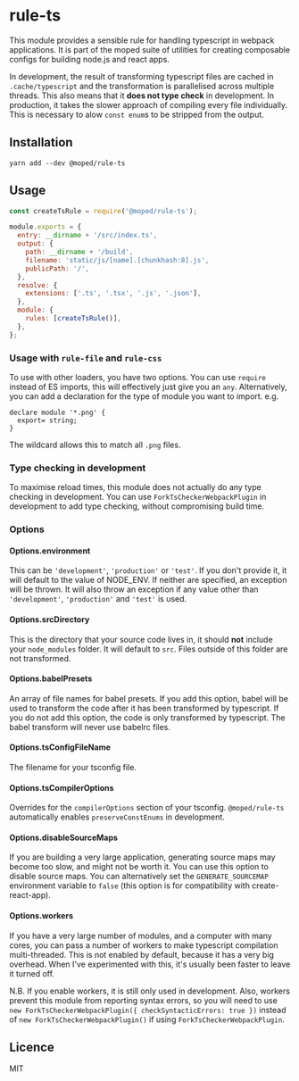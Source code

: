 # rule-ts

This module provides a sensible rule for handling typescript in webpack applications. It is part of the moped suite of utilities for creating composable configs for building node.js and react apps.

In development, the result of transforming typescript files are cached in `.cache/typescript` and the transformation is parallelised across multiple threads. This also means that it **does not type check** in development.  In production, it takes the slower approach of compiling every file individually. This is necessary to alow `const enum`s to be stripped from the output.

## Installation

```
yarn add --dev @moped/rule-ts
```

## Usage

```js
const createTsRule = require('@moped/rule-ts');

module.exports = {
  entry: __dirname + '/src/index.ts',
  output: {
    path: __dirname + '/build',
    filename: 'static/js/[name].[chunkhash:8].js',
    publicPath: '/',
  },
  resolve: {
    extensions: ['.ts', '.tsx', '.js', '.json'],
  },
  module: {
    rules: [createTsRule()],
  },
};
```

### Usage with `rule-file` and `rule-css`

To use with other loaders, you have two options.  You can use `require` instead of ES imports, this will effectively just give you an `any`. Alternatively, you can add a declaration for the type of module you want to import.  e.g.

```
declare module '*.png' {
  export= string;
}
```

The wildcard allows this to match all `.png` files.

### Type checking in development

To maximise reload times, this module does not actually do any type checking in development. You can use `ForkTsCheckerWebpackPlugin` in development to add type checking, without compromising build time.

### Options

#### Options.environment

This can be `'development'`, `'production'` or `'test'`. If you don't provide it, it will default to the value of NODE_ENV.  If neither are specified, an exception will be thrown. It will also throw an exception if any value other than `'development'`, `'production'` and `'test'` is used.

#### Options.srcDirectory

This is the directory that your source code lives in, it should **not** include your `node_modules` folder.  It will default to `src`.  Files outside of this folder are not transformed.

#### Options.babelPresets

An array of file names for babel presets.  If you add this option, babel will be used to transform the code after it has been transformed by typescript.  If you do not add this option, the code is only transformed by typescript. The babel transform will never use babelrc files.

#### Options.tsConfigFileName

The filename for your tsconfig file.

#### Options.tsCompilerOptions

Overrides for the `compilerOptions` section of your tsconfig. `@moped/rule-ts` automatically enables `preserveConstEnums` in development.

#### Options.disableSourceMaps

If you are building a very large application, generating source maps may become too slow, and might not be worth it. You can use this option to disable source maps. You can alternatively set the `GENERATE_SOURCEMAP` environment variable to `false` (this option is for compatibility with create-react-app).

#### Options.workers

If you have a very large number of modules, and a computer with many cores, you can pass a number of workers to make typescript compilation multi-threaded.  This is not enabled by default, because it has a very big overhead. When I've experimented with this, it's usually been faster to leave it turned off.

N.B. If you enable workers, it is still only used in development.  Also, workers prevent this module from reporting syntax errors, so you will need to use `new ForkTsCheckerWebpackPlugin({ checkSyntacticErrors: true })` instead of `new ForkTsCheckerWebpackPlugin()` if using `ForkTsCheckerWebpackPlugin`.

## Licence

MIT
